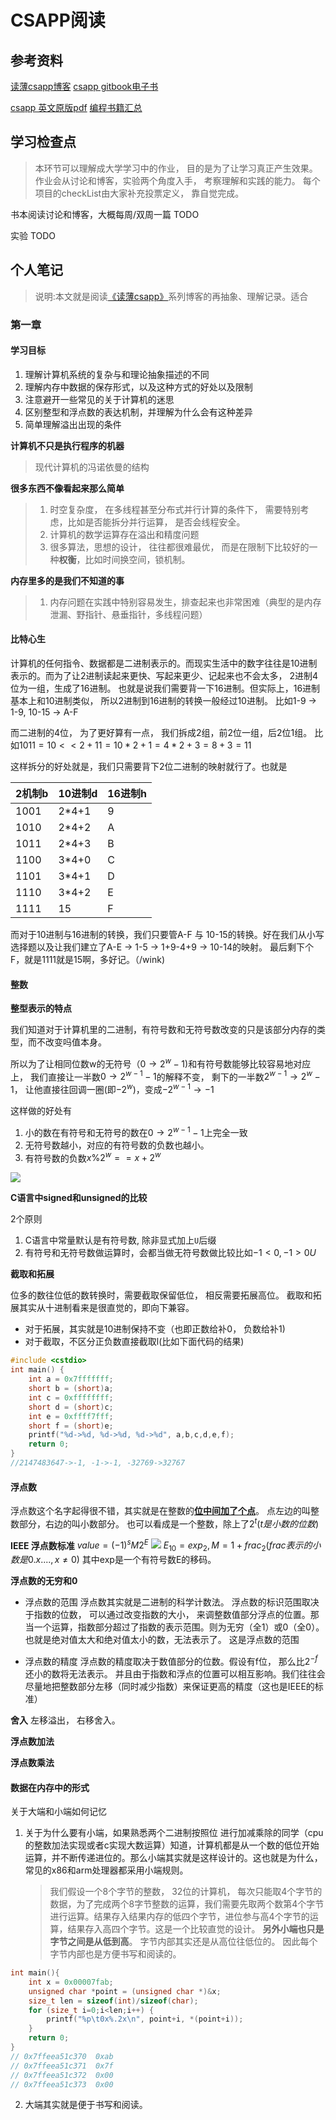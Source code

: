 # CSAPP阅读

## 参考资料

[读薄csapp博客](https://wdxtub.com/csapp/thin-csapp-0/2016/04/16/)
[csapp gitbook电子书](https://hansimov.gitbook.io/csapp/)


[csapp 英文原版pdf](https://github.com/wangmu89/Book-CSAPP/blob/master/_Attachments/Computer_Systems_A_Programmers_Perspective(3rd).pdf)
[编程书籍汇总](https://github.com/imarvinle/awesome-cs-books#%E8%AE%A1%E7%AE%97%E6%9C%BA%E7%B3%BB%E7%BB%9F)

## 学习检查点
> 本环节可以理解成大学学习中的作业， 目的是为了让学习真正产生效果。 作业会从讨论和博客，实验两个角度入手， 考察理解和实践的能力。 每个项目的checkList由大家补充投票定义， 靠自觉完成。


书本阅读讨论和博客，大概每周/双周一篇
TODO

实验
TODO


## 个人笔记
> 说明:本文就是阅读[《读薄csapp》](https://wdxtub.com/csapp/thin-csapp-1/2016/04/16/)系列博客的再抽象、理解记录。适合

### 第一章
#### 学习目标

1. 理解计算机系统的复杂与和理论抽象描述的不同
1. 理解内存中数据的保存形式，以及这种方式的好处以及限制
1. 注意避开一些常见的关于计算机的迷思
1. 区别整型和浮点数的表达机制，并理解为什么会有这种差异
1. 简单理解溢出出现的条件

**计算机不只是执行程序的机器**
> 现代计算机的冯诺依曼的结构

**很多东西不像看起来那么简单**
> 1. 时空复杂度， 在多线程甚至分布式并行计算的条件下， 需要特别考虑，比如是否能拆分并行运算， 是否会线程安全。
> 2. 计算机的数学运算存在溢出和精度问题
> 3. 很多算法，思想的设计， 往往都很难最优， 而是在限制下比较好的一种**权衡**，比如时间换空间，锁机制。


**内存里多的是我们不知道的事**
> 1. 内存问题在实践中特别容易发生，排查起来也非常困难（典型的是内存泄漏、野指针、悬垂指针，多线程问题）

#### 比特心生

计算机的任何指令、数据都是二进制表示的。而现实生活中的数字往往是10进制表示的。而为了让2进制读起来更快、写起来更少、记起来也不会太多， 2进制4位为一组，生成了16进制。
也就是说我们需要背一下16进制。但实际上，16进制基本上和10进制类似， 所以2进制到16进制的转换一般经过10进制。
比如1-9 -> 1-9, 10-15 -> A-F

而二进制的4位， 为了更好算有一点， 我们拆成2组，前2位一组，后2位1组。
比如$1011=10<<2+11=10*2+1=4*2+3=8+3=11$

这样拆分的好处就是，我们只需要背下2位二进制的映射就行了。也就是


|2机制b|10进制d|16进制h|
|-|-|-|
|1001|2*4+1|9
|1010|2*4+2|A
|1011|2*4+3|B
|1100|3*4+0|C
|1101|3*4+1|D
|1110|3*4+2|E
|1111|15|F
而对于10进制与16进制的转换，我们只要管A-F 与 10-15的转换。好在我们从小写选择题以及让我们建立了A-E -> 1-5 -> 1+9-4+9 -> 10-14的映射。 最后剩下个F，就是1111就是15啊，多好记。（/wink)

#### 整数
**整型表示的特点**

我们知道对于计算机里的二进制，有符号数和无符号数改变的只是该部分内存的类型，而不改变吗值本身。

所以为了让相同位数w的无符号（$0\to2^w-1)$和有符号数能够比较容易地对应上，
我们直接让一半数$0 \to 2^{w-1}-1$的解释不变，
剩下的一半数$2^{w-1}\to2^w-1$， 让他直接往回调一圈(即$-2^w$)，变成$-2^{w-1}\to-1$

这样做的好处有
1. 小的数在有符号和无符号的数在$0 \to 2^{w-1}-1$上完全一致
2. 无符号数越小，对应的有符号数的负数也越小。
3. 有符号数的负数$x\%2^{w} == x+2^{w}$

![](https://wdxtub.com/images/csapp/14609257940557.jpg)

**C语言中signed和unsigned的比较**

2个原则
1. C语言中常量默认是有符号数, 除非显式加上`U`后缀
2. 有符号和无符号数做运算时，会都当做无符号数做比较比如$-1<0, -1>0U$


**截取和拓展**

位多的数往位低的数转换时，需要截取保留低位， 相反需要拓展高位。
截取和拓展其实从十进制看来是很直觉的，即向下兼容。
- 对于拓展，其实就是10进制保持不变（也即正数给补0， 负数给补1)
- 对于截取，不区分正负数直接截取l(比如下面代码的结果)
```c++
#include <cstdio>
int main() {
    int a = 0x7fffffff;
    short b = (short)a;
    int c = 0xffffffff;
    short d = (short)c;
    int e = 0xffff7fff;
    short f = (short)e;
    printf("%d->%d, %d->%d, %d->%d", a,b,c,d,e,f);
    return 0;
}
//2147483647->-1, -1->-1, -32769->32767
```

#### 浮点数
浮点数这个名字起得很不错，其实就是在整数的<u>**位中间加了个点**</u>。
点左边的叫整数部分，右边的叫小数部分。
也可以看成是一个整数，除上了$2^{t} (t是小数的位数)$

**IEEE 浮点数标准**
$value=(-1)^{s}M2^{E}$
![](https://wdxtub.com/images/csapp/14609515849125.jpg)
$E_{10}=exp_{2}, M=1+frac_2(frac表示的小数是0.x...., x\not ={0})$
其中exp是一个有符号数E的移码。

**浮点数的无穷和0**
- 浮点数的范围
浮点数其实就是二进制的科学计数法。 浮点数的标识范围取决于指数的位数， 可以通过改变指数的大小， 来调整数值部分浮点的位置。那当一个运算，指数部分超过了指数的表示范围。则为无穷（全1）或0（全0）。也就是绝对值太大和绝对值太小的数，无法表示了。 这是浮点数的范围

- 浮点数的精度
浮点数的精度取决于数值部分的位数。假设有f位， 那么比$2^{-f}$还小的数将无法表示。 并且由于指数和浮点的位置可以相互影响。我们往往会尽量地把整数部分左移（同时减少指数）来保证更高的精度（这也是IEEE的标准）

**舍入**
左移溢出， 右移舍入。


**浮点数加法**

**浮点数乘法**

#### 数据在内存中的形式

关于大端和小端如何记忆
1. 关于为什么要有小端，如果熟悉两个二进制按照位 进行加减乘除的同学（cpu的整数加法实现或者c实现大数运算）知道，计算机都是从一个数的低位开始运算，并不断传递进位的。那么小端其实就是这样设计的。这也就是为什么， 常见的x86和arm处理器都采用小端规则。
   > 我们假设一个8个字节的整数， 32位的计算机， 每次只能取4个字节的数据，为了完成两个8字节整数的运算，我们需要先取两个数第4个字节进行运算。结果存入结果内存的低四个字节，进位参与高4个字节的运算，结果存入高四个字节。这是一个比较直觉的设计。
   > **另外小端也只是字节之间是从低到高**。 字节内部其实还是从高位往低位的。 因此每个字节内部也是方便书写和阅读的。
```c++
int main(){
    int x = 0x00007fab;
    unsigned char *point = (unsigned char *)&x;
    size_t len = sizeof(int)/sizeof(char);
    for (size_t i=0;i<len;i++) {
        printf("%p\t0x%.2x\n", point+i, *(point+i));
    }
    return 0;
}
// 0x7ffeea51c370  0xab
// 0x7ffeea51c371  0x7f
// 0x7ffeea51c372  0x00
// 0x7ffeea51c373  0x00
```

2. 大端其实就是便于书写和阅读。